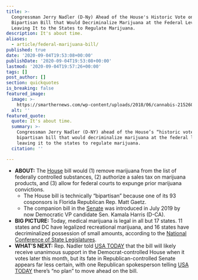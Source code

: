 ```yaml
---
title: >-
  Congressman Jerry Nadler (D-Ny) Ahead of the House's Historic Vote on a
  Bipartisan Bill that Would Decriminalize Marijuana at the Federal Level,
  Leaving It to the States to Regulate Marijuana.
description: It's about time.
aliases:
  - article/federal-marijuana-bill/
published: true
date: '2020-09-04T19:53:08+00:00'
publishDate: '2020-09-04T19:53:08+00:00'
lastmod: '2020-09-04T19:57:26+00:00'
tags: []
post_author: []
section: quickquotes
is_breaking: false
featured_image:
  image: >-
    https://smarthernews.com/wp-content/uploads/2018/06/cannabis-2152604_1920.jpg
  alt: ''
featured_quote:
  quote: It's about time.
  summary: >-
    Congressman Jerry Nadler (D-NY) ahead of the House’s “historic vote” on a
    bipartisan bill that would decriminalize marijuana at the federal level,
    leaving it to the states to regulate marijuana.
  citation: ''

---
```

*   **ABOUT:** The [House](https://www.congress.gov/bill/116th-congress/house-bill/3884) bill would (1) remove marijuana from the list of federally controlled substances, (2) authorize a sales tax on marijuana products, and (3) allow for federal courts to expunge prior marijuana convictions.
    *   The House bill is technically “bipartisan” because one of its 93 cosponsors is Florida Republican Rep. Matt Gaetz.
    *   The companion bill in the [Senate](https://www.congress.gov/bill/116th-congress/senate-bill/2227) was introduced in July 2019 by now Democratic VP candidate Sen. Kamala Harris (D-CA).
*   **BIG PICTURE:** Today, medical marijuana is legal in all but 17 states. 11 states and DC have legalized recreational marijuana, and 16 states have decriminalized possession of small amounts, according to the [National Conference of State Legislatures](https://www.ncsl.org/research/civil-and-criminal-justice/clearing-criminal-records-for-cannabis-offenses.aspx).
*   **WHAT’S NEXT:** Rep. Nadler told [USA TODAY](https://www.usatoday.com/story/news/politics/2020/09/04/marijuana-house-vote-federal-legalization-first-time/5678068002/) that the bill will likely receive unanimous support in the Democrat-controlled House when it votes later this month, but its fate in Republican-controlled Senate appears far less certain, with one Republican spokesperson telling [USA TODAY](https://www.usatoday.com/story/news/politics/2020/09/04/marijuana-house-vote-federal-legalization-first-time/5678068002/) there’s “no plan” to move ahead on the bill.